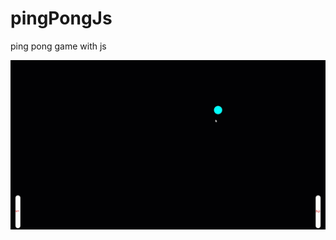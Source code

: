 # pingPongJs
ping pong game with js


![](https://github.com/ariankoochak/pingPongJs/blob/main/demo.gif)

